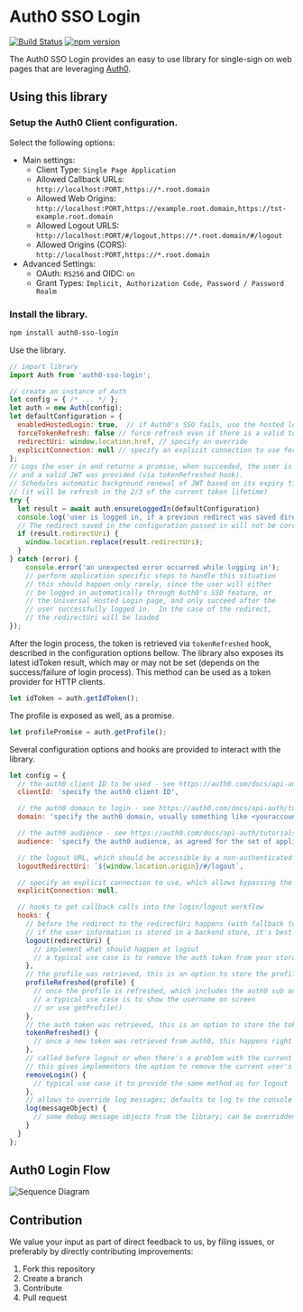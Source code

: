 # Auth0 SSO Login

[![Build Status](https://travis-ci.org/Cimpress-MCP/auth0-sso-login.js.svg?branch=master)](https://travis-ci.org/Cimpress-MCP/auth0-sso-login.js)
[![npm version](https://badge.fury.io/js/auth0-sso-login.svg)](https://www.npmjs.com/package/auth0-sso-login)

The Auth0 SSO Login provides an easy to use library for single-sign on web pages that are leveraging [Auth0](https://auth0.com/).

## Using this library

### Setup the Auth0 Client configuration.
Select the following options:
* Main settings:
  * Client Type: `Single Page Application`
  * Allowed Callback URLs: `http://localhost:PORT,https://*.root.domain`
  * Allowed Web Origins: `http://localhost:PORT,https://example.root.domain,https://tst-example.root.domain`
  * Allowed Logout URLS: `http://localhost:PORT/#/logout,https://*.root.domain/#/logout`
  * Allowed Origins (CORS): `http://localhost:PORT,https://*.root.domain`
* Advanced Settings:
  * OAuth: `RS256` and OIDC: `on`
  * Grant Types: `Implicit, Authorization Code, Password / Password Realm`

### Install the library.

```bash
npm install auth0-sso-login
```

Use the library.

```javascript
// import library
import Auth from 'auth0-sso-login';

// create an instance of Auth
let config = { /* ... */ };
let auth = new Auth(config);
let defaultConfiguration = {
  enabledHostedLogin: true,  // if Auth0's SSO fails, use the hosted login screen
  forceTokenRefresh: false // force refresh even if there is a valid token available
  redirectUri: window.location.href, // specify an override
  explicitConnection: null // specify an explicit connection to use for this instance of calling ensureLoggedIn, will override the global configuration value
};
// Logs the user in and returns a promise, when succeeded, the user is logged in
// and a valid JWT was provided (via tokenRefreshed hook).
// Schedules automatic background renewal of JWT based on its expiry time.
// (it will be refresh in the 2/3 of the current token lifetime)
try {
  let result = await auth.ensureLoggedIn(defaultConfiguration)
  console.log('user is logged in, if a previous redirect was saved direct the user to the redirect location');
  // The redirect saved in the configuration passed in will not be correct, as it was generated in "this" session instead of the session which created the correct redirect.
  if (result.redirectUri) {
    window.location.replace(result.redirectUri);
  }
} catch (error) {
    console.error('an unexpected error occurred while logging in');
    // perform application specific steps to handle this situation
    // this should happen only rarely, since the user will either
    // be logged in automatically through Auth0's SSO feature, or
    // the Universal Hosted Login page, and only succeed after the
    // user successfully logged in.  In the case of the redirect,
    // the redirectUri will be loaded
});
```

After the login process, the token is retrieved via `tokenRefreshed` hook, described in the
configuration options bellow. The library also exposes its latest idToken result, which may or
may not be set (depends on the success/failure of login process). This method can be used as
a token provider for HTTP clients.
```javascript
let idToken = auth.getIdToken();
``` 

The profile is exposed as well, as a promise.
```javascript
let profilePromise = auth.getProfile();
```
Several configuration options and hooks are provided to interact with the library.

```javascript
let config = {
  // the auth0 client ID to be used - see https://auth0.com/docs/api-auth/tutorials/client-credentials
  clientId: 'specify the auth0 client ID',

  // the auth0 domain to login - see https://auth0.com/docs/api-auth/tutorials/client-credentials
  domain: 'specify the auth0 domain, usually something like <youraccount>.auth0.com',

  // the auth0 audience - see https://auth0.com/docs/api-auth/tutorials/client-credentials
  audience: 'specify the auth0 audience, as agreed for the set of applications with the same audience',

  // the logout URL, which should be accessible by a non-authenticated user, default is `window.location.href`
  logoutRedirectUri: `${window.location.origin}/#/logout`,

  // specify an explicit connection to use, which allows bypassing the lock widget
  explicitConnection: null,

  // hooks to get callback calls into the login/logout workflow
  hooks: {
    // before the redirect to the redirectUri happens (with fallback to logoutRedirectUri and then to window.location.href)
    // if the user information is stored in a backend store, it's best to clean that before the redirect happens
    logout(redirectUri) {
      // implement what should happen at logout
      // a typical use case is to remove the auth token from your storage (memory, cookie, local store), or perform other cleanup tasks
    },
    // the profile was retrieved, this is an option to store the profile, or update the user interface
    profileRefreshed(profile) {
      // once the profile is refreshed, which includes the auth0 sub and other meta data
      // a typical use case is to show the username on screen
      // or use getProfile()
    },
    // the auth token was retrieved, this is an option to store the token for later use
    tokenRefreshed() {
      // once a new token was retrieved from auth0, this happens right before expiry.  When using getIdToken(), it may be an unnecessary hook.
    },
    // called before logout or when there's a problem with the current user, for example an invalid token
    // this gives implementors the option to remove the current user's details from the store if saved
    removeLogin() {
      // typical use case it to provide the same method as for logout
    },
    // allows to override log messages; defaults to log to the console
    log(messageObject) {
      // some debug message objects from the library; can be overridden to not log to the console
    }
  }
};
```
## Auth0 Login Flow

![Sequence Diagram](https://www.websequencediagrams.com/cgi-bin/cdraw?lz=dGl0bGUgQXV0aGVudGljYXRpb24gU2VxdWVuY2UgKG5vIHRva2VuIHNhdmVkKQoKQXBwIE1haW4gU2NyZWVuIC0-IFJlcXVlc3RlZAANBzogVXNlciBOYXZpZwBLBQoAEhAgLT4AbgUwOiBSZW5ld0F1dGgKAAwFADoWABUGbG9naW5fcmVxdWlyZWQAOxouY29tOiBTdG9yZSBjdXJyZW50IGxvAIFUByYmAIEYBkxvZ2luAG4GLmNvbQCBDQUAgU0OOiA_aWRfAIF5BT1KV1QAgVQmbGlicmFyeSBjYXB0dXJlcwCCNwdhbmQgcmVkaXJlY3RzCgpub3RlIHJpZ2h0IG9mAGYSVW5zdWNjZXNzZnVsIEZsb3cAgQiBb2Vycm9yPVNvbWVFcnJvcgCCQzcAQQUAgmsPAIJ0BWxlZgCCcwUAhSYSQwCDMAYgdGhlADgHZnJvbQAKBQCDUQhhbmQgbG9nIGl0AIRhIElmIHRoZXJlIGlzIGFuAIEEC2l0IGlzIGNhdWdodABWBm9naW4gcHJvY2VzcyB3aWxsIHJlcGVhdC4KCg&s=magazine)

## Contribution

We value your input as part of direct feedback to us, by filing issues, or preferably by directly contributing improvements:

1. Fork this repository
1. Create a branch
1. Contribute
1. Pull request
